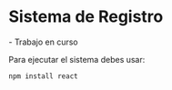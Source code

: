 <h1> Sistema de Registro </h1>
- Trabajo en curso

Para ejecutar el sistema debes usar:

```npm install react```
